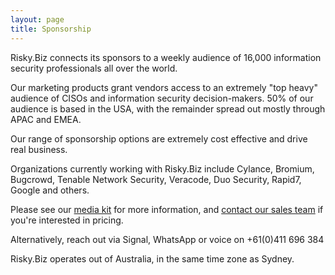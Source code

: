 ```yaml
---
layout: page
title: Sponsorship
---
```

Risky.Biz connects its sponsors to a weekly audience of 16,000 information security professionals all over the world.

Our marketing products grant vendors access to an extremely "top heavy" audience of CISOs and information security decision-makers. 50% of our audience is based in the USA, with the remainder spread out mostly through APAC and EMEA.

Our range of sponsorship options are extremely cost effective and drive real business.

Organizations currently working with Risky.Biz include Cylance, Bromium, Bugcrowd, Tenable Network Security, Veracode, Duo Security, Rapid7, Google and others.

Please see our <a href='http://media.risky.biz/RiskyBusiness-MediaKit.pdf' target='new'>media kit</a> for more information, and <a href="mailto:sales@risky.biz?Subject=Sponsorship%20enquiry">contact our sales team</a> if you're interested in pricing.

Alternatively, reach out via Signal, WhatsApp or voice on +61(0)411 696 384

Risky.Biz operates out of Australia, in the same time zone as Sydney.